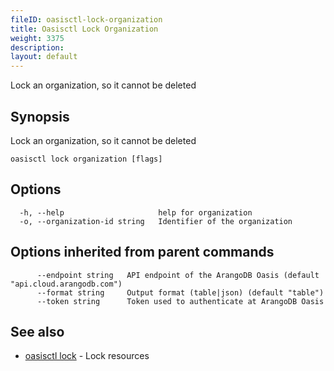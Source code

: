 ```yaml
---
fileID: oasisctl-lock-organization
title: Oasisctl Lock Organization
weight: 3375
description: 
layout: default
---
```

Lock an organization, so it cannot be deleted

## Synopsis

Lock an organization, so it cannot be deleted

```
oasisctl lock organization [flags]
```

## Options

```
  -h, --help                     help for organization
  -o, --organization-id string   Identifier of the organization
```

## Options inherited from parent commands

```
      --endpoint string   API endpoint of the ArangoDB Oasis (default "api.cloud.arangodb.com")
      --format string     Output format (table|json) (default "table")
      --token string      Token used to authenticate at ArangoDB Oasis
```

## See also

* [oasisctl lock]()	 - Lock resources

